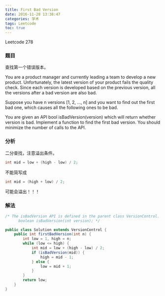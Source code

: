 ```yaml
---
title: First Bad Version
date: 2016-11-28 13:38:47
categories: 学术
tags: Leetcode
toc: true
---
```


Leetcode 278

### 题目

查找第一个错误版本。

You are a product manager and currently leading a team to develop a new product. Unfortunately, the latest version of your product fails the quality check. Since each version is developed based on the previous version, all the versions after a bad version are also bad.

Suppose you have n versions [1, 2, ..., n] and you want to find out the first bad one, which causes all the following ones to be bad.

You are given an API bool isBadVersion(version) which will return whether version is bad. Implement a function to find the first bad version. You should minimize the number of calls to the API.

### 分析

二分查找，注意溢出条件。

```java
int mid = low + (high - low) / 2;
```

不能简写成

```java
int mid = (high + low) / 2;
```

可能会溢出！！！

### 解法

```java
/* The isBadVersion API is defined in the parent class VersionControl.
      boolean isBadVersion(int version); */

public class Solution extends VersionControl {
    public int firstBadVersion(int n) {
        int low = 1, high = n;
        while (low <= high) {
            int mid = low + (high - low) / 2;
            if (isBadVersion(mid)) {
                high = mid - 1;
            } else {
                low = mid + 1;
            }
        }
        return low;
    }
}
```